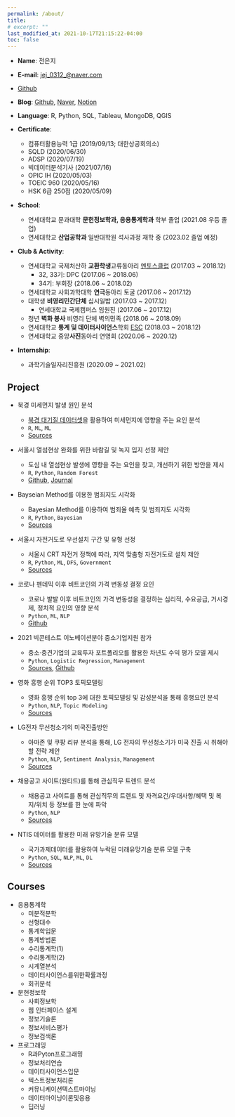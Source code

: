 ```yaml
---
permalink: /about/
title: 
# excerpt: ""
last_modified_at: 2021-10-17T21:15:22-04:00
toc: false
---
```



- **Name**: 전은지  
- **E-mail**: jej_0312_@naver.com  
- [Github](https://github.com/jej0312)
- **Blog**: [Github](https://jej0312.github.io), [Naver](https://blog.naver.com/dhdlddmswl), [Notion](https://www.notion.so/Hello-This-is-Eunji-89bff151fc254323b06aa3c71d2e2d8b)

- **Language**: R, Python, SQL, Tableau, MongoDB, QGIS  
- **Certificate**:  
  - 컴퓨터활용능력 1급 (2019/09/13; 대한상공회의소)  
  - SQLD (2020/06/30)  
  - ADSP (2020/07/19)  
  - 빅데이터분석기사 (2021/07/16)
  - OPIC IH (2020/05/03)  
  - TOEIC 960 (2020/05/16)  
  - HSK 6급 250점 (2020/05/09)  
- **School**:
  - 연세대학교 문과대학 **문헌정보학과, 응용통계학과** 학부 졸업 (2021.08 우등 졸업)
  - 연세대학교 **산업공학과** 일반대학원 석사과정 재학 중 (2023.02 졸업 예정)  
- **Club & Activity**:
  - 연세대학교 국제처산하 **교환학생**교류동아리 [멘토스클럽](https://www.facebook.com/MENTORSCLUB/) (2017.03 ~ 2018.12)  
    - 32, 33기: DPC (2017.06 ~ 2018.06)  
    - 34기: 부회장 (2018.06 ~ 2018.02)  
  - 연세대학교 사회과학대학 **연극**동아리 토굴 (2017.06 ~ 2017.12)  
  - 대학생 **비영리민간단체** 십시일밥 (2017.03 ~ 2017.12)  
    - 연세대학교 국제캠퍼스 임원진 (2017.06 ~ 2017.12)  
  - 청년 **벽화 봉사** 비영리 단체 벽의민족 (2018.06 ~ 2018.09) 
  - 연세대학교 **통계 및 데이터사이언스**학회 [ESC](https://github.com/YonseiESC) (2018.03 ~ 2018.12)  
  - 연세대학교 중앙**사진**동아리 연영회 (2020.06 ~ 2020.12)  
- **Internship**:  
  - 과학기술일자리진흥원 (2020.09 ~ 2021.02)  

## Project  
- 북경 미세먼지 발생 원인 분석  
  - [북경 대기질 데이터셋](https://archive.ics.uci.edu/ml/datasets/Beijing+Multi-Site+Air-Quality+Data)을 활용하여 미세먼지에 영향을 주는 요인 분석   
  - `R`, `ML`, `ML`  
  - [Sources](https://www.notion.so/17818180372b410dba2e08f952e5f9d2)
- 서울시 열섬현상 완화를 위한 바람길 및 녹지 입지 선정 제안  
  - 도심 내 열섬현상 발생에 영향을 주는 요인을 찾고, 개선하기 위한 방안을 제시  
  - `R`, `Python`, `Random Forest`
  - [Github](https://github.com/shd04121/heat_island_seoul), [Journal](https://www.earticle.net/Article/A363983)  
- Bayseian Method를 이용한 범죄지도 시각화  
  - Bayesian Method를 이용하여 범죄율 예측 및 범죄지도 시각화
  - `R`, `Python`, `Bayesian`
  - [Sources](https://www.notion.so/1055511453b444cfa4bb7d4ae60a631c)
- 서울시 자전거도로 우선설치 구간 및 유형 선정  
  - 서울시 CRT 자전거 정책에 따라, 지역 맞춤형 자전거도로 설치 제안
  - `R`, `Python`, `ML`, `DFS`, `Government`
  - [Sources](https://www.notion.so/3269a13ff5c747b4b2aa16abc3bafb21)  
- 코로나 펜데믹 이후 비트코인의 가격 변동성 결정 요인
  - 코로나 발발 이후 비트코인의 가격 변동성을 결정하는 심리적, 수요공급, 거시경제, 정치적 요인의 영향 분석
  - `Python`, `ML`, `NLP`  
  - [Github](https://github.com/jej0312/bitcoin_volatility)
- 2021 빅콘테스트 이노베이션분야 중소기업지원 참가
  - 중소·중견기업의 교육투자 포트폴리오를 활용한 차년도 수익 평가 모델 제시  
  - `Python`, `Logistic Regression`, `Management`
  - [Sources](https://www.notion.so/110d898a6276404086d82a4089fa67e6), [Github](https://github.com/patent-analysis-compa/KSIC_IPC)

- 영화 흥행 순위 TOP3 토픽모델링  
  - 영화 흥행 순위 top 3에 대한 토픽모델링 및 감성분석을 통해 흥행요인 분석
  - `Python`, `NLP`, `Topic Modeling`  
  - [Sources](https://www.notion.so/48a0df4d59144be484fe5e1fc86af1f6)  
- LG전자 무선청소기의 미국진출방안  
  - 아마존 및 쿠팡 리뷰 분석을 통해, LG 전자의 무선청소기가 미국 진출 시 취해야 할 전략 제안  
  - `Python`, `NLP`, `Sentiment Analysis`, `Management`  
  - [Sources](https://www.notion.so/bab477d0c29b4fdc8a50c91502869d38)
- 채용공고 사이트(원티드)를 통해 관심직무 트렌드 분석  
  - 채용공고 사이트를 통해 관심직무의 트렌드 및 자격요건/우대사항/혜택 및 복지/위치 등 정보를 한 눈에 파악
  - `Python`, `NLP`  
  - [Sources](https://jej0312.github.io/textmining/crawling/#%EC%85%80%EB%A0%88%EB%8B%88%EC%9B%80%EC%9D%84-%EC%82%AC%EC%9A%A9%ED%95%9C-%ED%81%AC%EB%A1%A4%EB%A7%81)
- NTIS 데이터를 활용한 미래 유망기술 분류 모델
  - 국가과제데이터를 활용하여 누락된 미래유망기술 분류 모델 구축  
  - `Python`, `SQL`, `NLP`, `ML`, `DL`
  - [Sources](https://www.notion.so/R-D-53b947208cc348f880158ff039169383)

## Courses
  - 응용통계학  
    - 미분적분학
    - 선형대수  
    - 통계학입문
    - 통계방법론  
    - 수리통계학(1)
    - 수리통계학(2)  
    - 시계열분석  
    - 데이터사이언스를위한확률과정  
    - 회귀분석  
  - 문헌정보학
    - 사회정보학  
    - 웹 인터페이스 설계
    - 정보기술론  
    - 정보서비스평가  
    - 정보검색론  
  - 프로그래밍  
    - R과Pyton프로그래밍  
    - 정보처리연습   
    - 데이터사이언스입문  
    - 텍스트정보처리론 
    - 커뮤니케이션텍스트마이닝
    - 데이터마이닝이론및응용
    - 딥러닝  